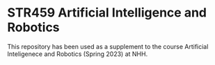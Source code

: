 # STR459 Artificial Intelligence and Robotics
This repository has been used as a supplement to the course Artificial Inteligenece and Robotics (Spring 2023) at NHH. 
